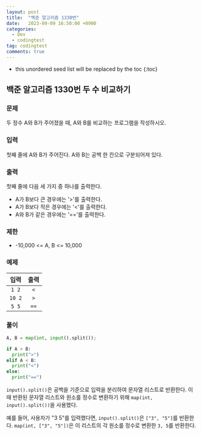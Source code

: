 ```yaml
---
layout: post
title:  "백준 알고리즘 1330번"
date:   2023-09-09 16:50:00 +0900
categories:
  - Dev
  - codingtest
tag: codingtest
comments: true
---
```


* this unordered seed list will be replaced by the toc
{:toc}

## 백준 알고리즘 1330번 두 수 비교하기

### 문제

두 정수 A와 B가 주어졌을 때, A와 B를 비교하는 프로그램을 작성하시오.

### 입력

첫째 줄에 A와 B가 주어진다. A와 B는 공백 한 칸으로 구분되어져 있다.

### 출력

첫째 줄에 다음 세 가지 중 하나를 출력한다.

- A가 B보다 큰 경우에는 '>'를 출력한다.
- A가 B보다 작은 경우에는 '<'를 출력한다.
- A와 B가 같은 경우에는 '=='를 출력한다.

### 제한
- -10,000 <= A, B <= 10,000

### 예제

| 입력 | 출력 |
| :--: | :--: |
| `1 2` | `<` |
| `10 2` | `>` |
| `5 5` | `==` |

### 풀이

```py
A, B = map(int, input().split());

if A > B:
  print(">")
elif A < B:
  print("<")
else:
  print("==")
```

`input().split()`은 공백을 기준으로 입력을 분리하여 문자열 리스트로 반환한다. 이 때 반환된 문자열 리스트와 원소를 정수로 변환하기 위해 `map(int, input().split())`을 사용했다.

예를 들어, 사용자가 "3 5"를 입력했다면, `input().split()`은 `["3", "5"]`를 반환한다. `map(int, ["3", "5"])`은 이 리스트의 각 원소를 정수로 변환한 `3, 5`를 반환한다.
